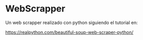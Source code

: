 # WebScrapper
Un web scrapper realizado con python siguiendo el tutorial en:


https://realpython.com/beautiful-soup-web-scraper-python/ 